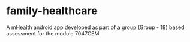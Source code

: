 # family-healthcare
A mHealth android app developed as part of a group (Group - 18) based assessment  for the module 7047CEM
